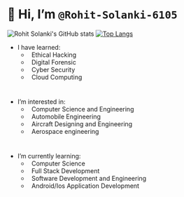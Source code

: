 # 👋 Hi, I’m `@Rohit-Solanki-6105`

![Rohit Solanki's GitHub stats](https://github-readme-stats.vercel.app/api?username=Rohit-Solanki-6105&show_icons=true&theme=holi&hide=prs&show=fork) <!-- holi theme, hide prs -->
[![Top Langs](https://github-readme-stats.vercel.app/api/top-langs/?username=Rohit-Solanki-6105&hide_progress=true&theme=holi)](https://github.com/anuraghazra/github-readme-stats)

- I have learned:
   - &nbsp; Ethical Hacking
   - &nbsp; Digital Forensic
   - &nbsp; Cyber Security
   - &nbsp; Cloud Computing

#

-  I’m interested in: 
   - &nbsp; Computer Science and Engineering 
   - &nbsp; Automobile Engineering
   - &nbsp; Aircraft Designing and Engineering 
   - &nbsp; Aerospace engineering 
     
#
-  I’m currently learning:
   - &nbsp; Computer Science
   - &nbsp; Full Stack Development
   - &nbsp; Software Development and Engineering
   - &nbsp; Android/Ios Application Development


<!---
Rohit-Solanki-6105/Rohit-Solanki-6105 is a ✨ special ✨ repository because its `README.md` (this file) appears on your GitHub profile.
You can click the Preview link to take a look at your changes.
--->
